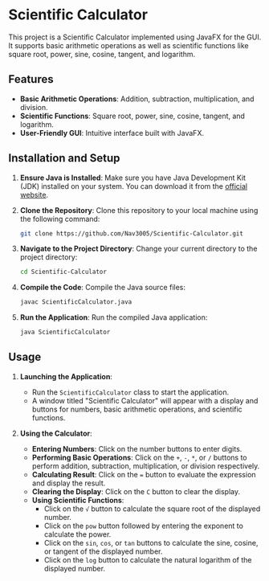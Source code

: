 # Scientific Calculator

This project is a Scientific Calculator implemented using JavaFX for the GUI. It supports basic arithmetic operations as well as scientific functions like square root, power, sine, cosine, tangent, and logarithm.

## Features

- **Basic Arithmetic Operations**: Addition, subtraction, multiplication, and division.
- **Scientific Functions**: Square root, power, sine, cosine, tangent, and logarithm.
- **User-Friendly GUI**: Intuitive interface built with JavaFX.

## Installation and Setup

1. **Ensure Java is Installed**: Make sure you have Java Development Kit (JDK) installed on your system. You can download it from the [official website](https://www.oracle.com/java/technologies/javase-downloads.html).

2. **Clone the Repository**: Clone this repository to your local machine using the following command:
    ```bash
    git clone https://github.com/Nav3005/Scientific-Calculator.git
    ```

3. **Navigate to the Project Directory**: Change your current directory to the project directory:
    ```bash
    cd Scientific-Calculator
    ```

4. **Compile the Code**: Compile the Java source files:
    ```bash
    javac ScientificCalculator.java
    ```

5. **Run the Application**: Run the compiled Java application:
    ```bash
    java ScientificCalculator
    ```

## Usage

1. **Launching the Application**:
    - Run the `ScientificCalculator` class to start the application.
    - A window titled "Scientific Calculator" will appear with a display and buttons for numbers, basic arithmetic operations, and scientific functions.

2. **Using the Calculator**:
    - **Entering Numbers**: Click on the number buttons to enter digits.
    - **Performing Basic Operations**: Click on the `+`, `-`, `*`, or `/` buttons to perform addition, subtraction, multiplication, or division respectively.
    - **Calculating Result**: Click on the `=` button to evaluate the expression and display the result.
    - **Clearing the Display**: Click on the `C` button to clear the display.
    - **Using Scientific Functions**:
        - Click on the `√` button to calculate the square root of the displayed number.
        - Click on the `pow` button followed by entering the exponent to calculate the power.
        - Click on the `sin`, `cos`, or `tan` buttons to calculate the sine, cosine, or tangent of the displayed number.
        - Click on the `log` button to calculate the natural logarithm of the displayed number.
